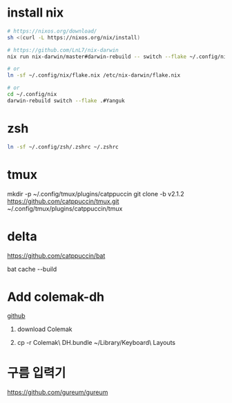 # install nix

```bash
# https://nixos.org/download/
sh <(curl -L https://nixos.org/nix/install)

# https://github.com/LnL7/nix-darwin
nix run nix-darwin/master#darwin-rebuild -- switch --flake ~/.config/nix#Yanguk

# or
ln -sf ~/.config/nix/flake.nix /etc/nix-darwin/flake.nix

# or
cd ~/.config/nix
darwin-rebuild switch --flake .#Yanguk
```

# zsh

```bash
ln -sf ~/.config/zsh/.zshrc ~/.zshrc

```

# tmux

mkdir -p ~/.config/tmux/plugins/catppuccin
git clone -b v2.1.2 https://github.com/catppuccin/tmux.git ~/.config/tmux/plugins/catppuccin/tmux

# delta

https://github.com/catppuccin/bat

bat cache --build

# Add colemak-dh

[github](https://github.com/ColemakMods/mod-dh)

1. download Colemak

2. cp -r Colemak\ DH.bundle ~/Library/Keyboard\ Layouts

# 구름 입력기

https://github.com/gureum/gureum
